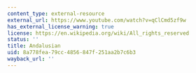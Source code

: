 ```yaml
---
content_type: external-resource
external_url: https://www.youtube.com/watch?v=qClCmd5zf9w
has_external_license_warning: true
license: https://en.wikipedia.org/wiki/All_rights_reserved
status: ''
title: Andalusian
uid: 8a778fea-79cc-4856-847f-251aa2b7c6b3
wayback_url: ''
---
```

